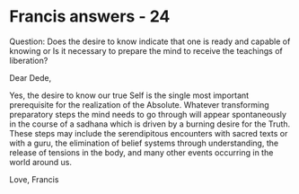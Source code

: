 # Francis answers - 24

Question: Does the desire to know indicate that one is ready and capable of knowing or Is it necessary to prepare the mind to receive the teachings of liberation?
 
  

Dear Dede,

  

Yes, the desire to know our true Self is the single most important prerequisite for the realization of the Absolute. Whatever transforming preparatory steps the mind needs to go through will appear spontaneously in the course of a sadhana which is driven by a burning desire for the Truth. These steps may include the serendipitous encounters with sacred texts or with a guru, the elimination of belief systems through understanding, the release of tensions in the body, and many other events occurring in the world around us.

  

Love, Francis

